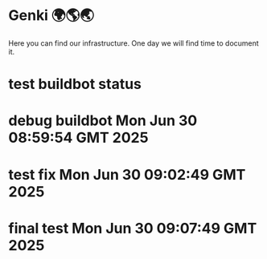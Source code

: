 # Genki 🌍🌎🌏

Here you can find our infrastructure. One day we will find time to document it.
# test buildbot status
# debug buildbot Mon Jun 30 08:59:54 GMT 2025
# test fix Mon Jun 30 09:02:49 GMT 2025
# final test Mon Jun 30 09:07:49 GMT 2025
